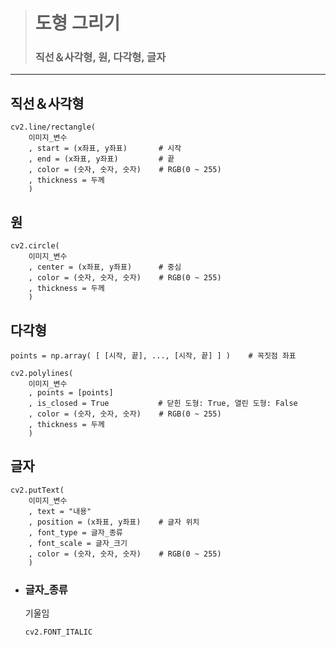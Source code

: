 ># 도형 그리기
>
>### 직선＆사각형, 원, 다각형, 글자
---

## 직선＆사각형
```angular2html
cv2.line/rectangle(
    이미지_변수
    , start = (x좌표, y좌표)       # 시작
    , end = (x좌표, y좌표)         # 끝
    , color = (숫자, 숫자, 숫자)    # RGB(0 ~ 255)
    , thickness = 두께
    )
```

## 원
```angular2html
cv2.circle(
    이미지_변수
    , center = (x좌표, y좌표)      # 중심
    , color = (숫자, 숫자, 숫자)    # RGB(0 ~ 255)
    , thickness = 두께
    )
```

## 다각형 
```angular2html
points = np.array( [ [시작, 끝], ..., [시작, 끝] ] )    # 꼭짓점 좌표

cv2.polylines(
    이미지_변수
    , points = [points]          
    , is_closed = True           # 닫힌 도형: True, 열린 도형: False
    , color = (숫자, 숫자, 숫자)    # RGB(0 ~ 255)
    , thickness = 두께
    )
```

## 글자 
```angular2html
cv2.putText(
    이미지_변수
    , text = "내용"
    , position = (x좌표, y좌표)    # 글자 위치
    , font_type = 글자_종류
    , font_scale = 글자_크기
    , color = (숫자, 숫자, 숫자)    # RGB(0 ~ 255)
    )
```

+ ### 글자_종류
  기울임
  ```
  cv2.FONT_ITALIC
  ```